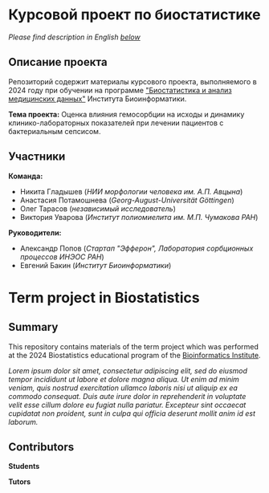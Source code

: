 #  Курсовой проект по биостатистике  

*Please find description in English [below](#term-project-in-biostatistics)*  

## Описание проекта

Репозиторий содержит материалы курсового проекта, выполняемого в 2024 году при обучении на программе ["Биостатистика и анализ медицинских данных"](https://bioinf.me/education/stat) Института Биоинформатики. 

**Тема проекта:** Оценка влияния гемосорбции на исходы и динамику клинико-лабораторных показателей при лечении пациентов с бактериальным сепсисом.  

## Участники  

**Команда:**  
- Никита Гладышев (*НИИ морфологии человека им.&nbsp;А.П.&nbsp;Авцына*)  
- Анастасия Потамошнева (*Georg-August-Universität Göttingen*)  
- Олег Тарасов (*независимый исследователь*)  
- Виктория Уварова (*Институт полиомиелита им.&nbsp;М.П.&nbsp;Чумакова РАН*)  

**Руководители:**  
- Александр Попов (*Стартап "Эфферон", Лаборатория сорбционных процессов ИНЭОС РАН*)  
- Евгений Бакин (*Институт Биоинформатики*)  

# Term project in Biostatistics

## Summary  

This repository contains materials of the term project which was performed at the 2024 Biostatistics educational program of the [Bioinformatics Institute](https://bioinf.me/en).  

*Lorem ipsum dolor sit amet, consectetur adipiscing elit, sed do eiusmod tempor incididunt ut labore et dolore magna aliqua. Ut enim ad minim veniam, quis nostrud exercitation ullamco laboris nisi ut aliquip ex ea commodo consequat. Duis aute irure dolor in reprehenderit in voluptate velit esse cillum dolore eu fugiat nulla pariatur. Excepteur sint occaecat cupidatat non proident, sunt in culpa qui officia deserunt mollit anim id est laborum.*

## Contributors 

**Students**

**Tutors**
